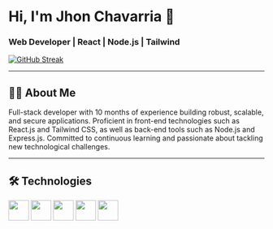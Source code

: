 # Hi, I'm Jhon Chavarria 👋

### Web Developer | React | Node.js | Tailwind



[![GitHub Streak](https://streak-stats.demolab.com?user=JmChavarria&theme=java-dark&hide_border=true)](https://git.io/streak-stats)

---

## 👨‍💻 About Me
Full-stack developer with 10 months of experience building robust, scalable, and secure applications. 
Proficient in front-end technologies such as React.js and Tailwind CSS, as well as back-end tools such as Node.js and Express.js.
Committed to continuous learning and passionate about tackling new technological challenges.

---

## 🛠️ Technologies

<p>
  <img src="https://cdn.jsdelivr.net/gh/devicons/devicon/icons/javascript/javascript-original.svg" width="40"/>
  <img src="https://cdn.jsdelivr.net/gh/devicons/devicon/icons/react/react-original.svg" width="40"/>
  <img src="https://cdn.jsdelivr.net/gh/devicons/devicon/icons/typescript/typescript-original.svg" width="40"/>
  <img src="https://cdn.jsdelivr.net/gh/devicons/devicon/icons/nodejs/nodejs-original.svg" width="40"/>
  <img src="https://cdn.jsdelivr.net/gh/devicons/devicon@latest/icons/react/react-original.svg" width=40 />
</p>
